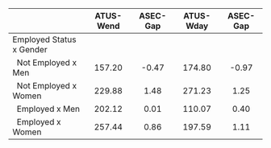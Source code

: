 
|                      |    ATUS-Wend |     ASEC-Gap |    ATUS-Wday |     ASEC-Gap |
| -------------------- | :----------: | :----------: | :----------: | :----------: |
| Employed Status x Gender |              |              |              |              |
| &nbsp;&nbsp;Not Employed x Men |       157.20 |        -0.47 |       174.80 |        -0.97 |
| &nbsp;&nbsp;Not Employed x Women |       229.88 |         1.48 |       271.23 |         1.25 |
| &nbsp;&nbsp;Employed x Men |       202.12 |         0.01 |       110.07 |         0.40 |
| &nbsp;&nbsp;Employed x Women |       257.44 |         0.86 |       197.59 |         1.11 |

